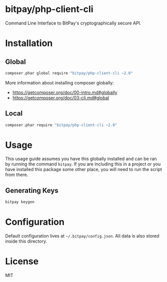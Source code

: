 bitpay/php-client-cli
=====================

Command Line Interface to BitPay's cryptographically secure API.

# Installation

## Global

```bash
composer.phar global require "bitpay/php-client-cli ~2.0"
```

More information about installing composer globally:

* https://getcomposer.org/doc/00-intro.md#globally
* https://getcomposer.org/doc/03-cli.md#global

## Local

```bash
composer.phar require "bitpay/php-client-cli ~2.0"
```

# Usage

This usage guide assumes you have this globally installed and can be ran by
running the command `bitpay`. If you are including this in a project or you
have installed this package some other place, you will need to run the script
from there.

## Generating Keys

```bash
bitpay keygen
```

# Configuration

Default configuration lives at `~/.bitpay/config.json`. All data is also stored
inside this directory.

# License

MIT
